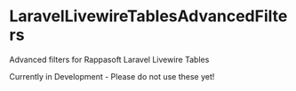 # LaravelLivewireTablesAdvancedFilters
Advanced filters for Rappasoft Laravel Livewire Tables

Currently in Development - Please do not use these yet!
